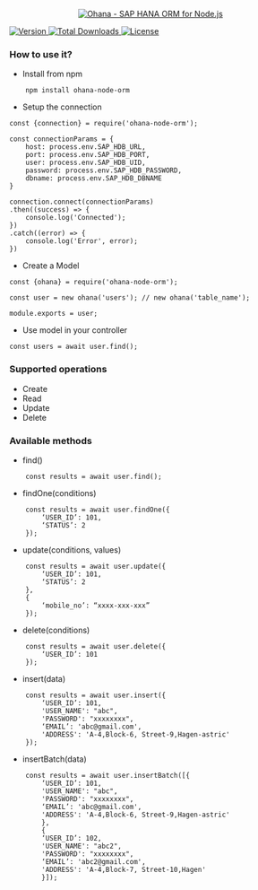 <p align="center">
  <a href="https://github.com/shwetasrivastava/Ohana">
    <img alt="Ohana - SAP HANA ORM for Node.js" src="https://user-images.githubusercontent.com/5300686/79893777-2acc2d80-8422-11ea-8f4a-4b8d1f620501.png" />
  </a>
</p>

<a href="https://www.npmjs.com/package/ohana-node-orm">
    <img src="https://img.shields.io/npm/v/ohana-node-orm" alt="Version">
</a>

 <a href="https://www.npmjs.com/package/ohana-node-orm">
    <img src="https://img.shields.io/npm/dw/ohana-node-orm" alt="Total Downloads">
</a>

 <a href="https://www.npmjs.com/package/ohana-node-orm">
    <img src="https://img.shields.io/npm/l/ohana-node-orm" alt="License">
  </a>

 
### How to use it?
- Install from npm
```
    npm install ohana-node-orm
```

- Setup the connection
```
const {connection} = require('ohana-node-orm');

const connectionParams = {
    host: process.env.SAP_HDB_URL,
    port: process.env.SAP_HDB_PORT,
    user: process.env.SAP_HDB_UID,
    password: process.env.SAP_HDB_PASSWORD,
    dbname: process.env.SAP_HDB_DBNAME
}

connection.connect(connectionParams)
.then((success) => {
    console.log('Connected');
})
.catch((error) => {
    console.log('Error', error);
})
```

- Create a Model
```
const {ohana} = require('ohana-node-orm');

const user = new ohana('users'); // new ohana('table_name');

module.exports = user;
```

- Use model in your controller
```
const users = await user.find();
```

### Supported operations
- Create
- Read
- Update
- Delete

### Available methods
- find() 
````
    const results = await user.find();
````

- findOne(conditions) 
````
    const results = await user.findOne({
        ‘USER_ID’: 101,
        ‘STATUS’: 2
    });
````
- update(conditions, values)
````
    const results = await user.update({
        ‘USER_ID’: 101,
        ‘STATUS’: 2
    },
    {
        ‘mobile_no’: “xxxx-xxx-xxx”
    });
````
- delete(conditions)
````
    const results = await user.delete({
        ‘USER_ID’: 101
    });
````
- insert(data) 
````
    const results = await user.insert({
        ‘USER_ID’: 101,
        'USER_NAME': "abc",
        'PASSWORD': "xxxxxxxx",
        ‘EMAIL’: 'abc@gmail.com',
        'ADDRESS': 'A-4,Block-6, Street-9,Hagen-astric'
    });
````
- insertBatch(data)
````
    const results = await user.insertBatch([{
        ‘USER_ID’: 101,
        'USER_NAME': "abc",
        'PASSWORD': "xxxxxxxx",
        ‘EMAIL’: 'abc@gmail.com',
        'ADDRESS': 'A-4,Block-6, Street-9,Hagen-astric'
        },
        {       
        ‘USER_ID’: 102,
        'USER_NAME': "abc2",
        'PASSWORD': "xxxxxxxx",
        ‘EMAIL’: 'abc2@gmail.com',
        'ADDRESS': 'A-4,Block-7, Street-10,Hagen'
        }]);
````